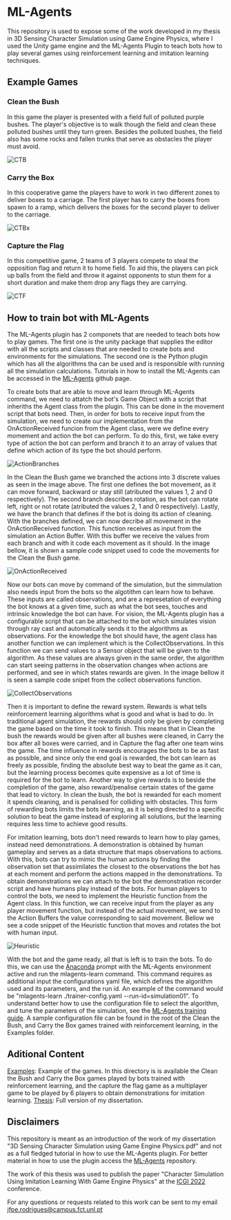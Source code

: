 # ML-Agents

This repository is used to expose some of the work developed in my thesis in 3D Sensing Character Simulation using Game Engine Physics, where I used the Unity game engine and the ML-Agents Plugin to teach bots how to play several games using reinforcement learning and imitation learning techniques.

## Example Games

### Clean the Bush

In this game the player is presented with a field full of polluted purple bushes. The player's objective is to walk though the field and clean these polluted bushes until they turn green. Besides the polluted bushes, the field also has some rocks and fallen trunks that serve as obstacles the player must avoid.

![CTB](/cleanthebush.PNG)

### Carry the Box

In this cooperative game the players have to work in two different zones to deliver boxes to a carriage. The first player has to carry the boxes from spawn to a ramp, which delivers the boxes for the second player to deliver to the carriage.

![CTBx](/carrythebox.PNG)

### Capture the Flag

In this competitive game, 2 teams of 3 players compete to steal the opposition flag and return it to home field. To aid this, the players can pick up balls from the field and throw it against opponents to stun them for a short duration and make them drop any flags they are carrying.

![CTF](/capturetheflag.PNG)

## How to train bot with ML-Agents

The ML-Agents plugin has 2 componets that are needed to teach bots how to play games. The first one is the unity package that supplies the editor with all the scripts and classes that are needed to create bots and environments for the simulations. The second one is the Python plugin which has all the algorithms tha can be used and is responsible with running all the simulation calculations. Tutorials in how to install the ML-Agents can be accessed in the [ML-Agents](https://github.com/miyamotok0105/unity-ml-agents/tree/master/docs) github page.

To create bots that are able to move and learn through ML-Agents command, we need to attatch the bot's Game Object with a script that inheriths the Agent class from the plugin. This can be done in the movement script that bots need. Then, in order for bots to receive input from the simulation, we need to create our implementation from the OnActionReceived funcion from the Agent class, were we define every momement and action the bot can perform. To do this, first, we take every type of action the bot can perform and branch it to an array of values that define which action of its type the bot should perform. 

![ActionBranches](ActionBranches.PNG)

In the Clean the Bush game we branched the actions into 3 discrete values as seen in the image above. The first one defines the bot movement, as it can move forward, backward or stay still (atributed the values 1, 2 and 0 respectively). The second branch describes rotation, as the bot can rotate left, right or not rotate (atributed the values 2, 1 and 0 respectively). Lastly, we have the branch that defines if the bot is doing its action of cleaning. With the branches defined, we can now decribe all movement in the OnActionReceived function. This function receives as input from the simulation an Action Buffer. With this buffer we receive the values from each branch and with it code each movement as it should. In the image bellow, it is shown a sample code snippet used to code the movements for the Clean the Bush game.

![OnActionReceived](OnActionReceived.PNG)

Now our bots can move by command of the simulation, but the simmulation also needs input from the bots so the algotithm can learn how to behave. These inputs are called observations, and are a represetation of everything the bot knows at a given time, such as what the bot sees, touches and intrinsic knowledge the bot can have. For vision, the ML-Agents plugin has a configurable script that can be attached to the bot which simulates vision through ray cast and automatically sends it to the algorithms as observations. For the knowledge the bot should have, the agent class has another function we can implement which is the CollectObservations. In this function we can send values to a Sensor object that will be given to the algorithm. As these values are always given in the same order, the algorithm can start seeing patterns in the observation changes when actions are performed, and see in which states rewards are given. In the image bellow it is seen a sample code snipet from the collect observations function.

![CollectObservations](ObservationsCode.PNG)

Then it is important to define the reward system. Rewards is what tells reinforcement learning algorithms what is good and what is bad to do. In traditional agent simulation, the rewards should only be given by completing the game based on the time it took to finish. This means that in Clean the bush the rewards would be given after all bushes were cleaned, in Carry the box after all boxes were carried, and in Capture the flag after one team wins the game. The time influence in rewards encourages the bots to be as fast as possible, and since only the end goal is rewarded, the bot can learn as freely as possible, finding the absolute best way to beat the game as it can, but the learning process becomes quite expensive as a lot of time is required for the bot to learn. Another way to give rewards is to beside the completion of the game, also reward/penalise certain states of the game that lead to victory. In clean the bush, the bot is rewarded for each moment it spends cleaning, and is penalised for colliding with obstacles. This form of rewarding bots limits the bots learning, as it is being directed to a specific solution to beat the game instead of exploring all solutions, but the learning requires less time to achieve good results.

For imitation learning, bots don't need rewards to learn how to play games, instead need demonstrations. A demonstration is obtained by human gameplay and serves as a data structure that maps observations to actions. With this, bots can try to mimic the human actions by finding the observation set that assimilates the closest to the observations the bot has at each moment and perform the actions mapped in the demonstrations. To obtain demonstrations we can attach to the bot the demonstration recorder script and have humans play instead of the bots. For human players to control the bots, we need to implement the Heuristic function from the Agent class. In this function, we can receive input from the player as any player movement function, but instead of the actual movement, we send to the Action Buffers the value corresponding to said movement. Bellow we see a code snippet of the Heuristic function that moves and rotates the bot with human input.

![Heuristic](HeuristicCode.PNG)

With the bot and the game ready, all that is left is to train the bots. To do this, we can use the [Anaconda](https://www.anaconda.com/) prompt with the ML-Agents environment active and run the mlagents-learn command. This command requires as additional input the configurations yaml file, which defines the algorithm used and its parameters, and the run id. An example of the command would be "mlagents-learn ./trainer-config.yaml --run-id=simulation01". To understand better how to use the configuration file to select the algorithm, and tune the parameters of the simulation, see the [ML-Agents training guide](https://github.com/gzrjzcx/ML-agents/blob/master/docs/Training-ML-Agents.md). A sample configuration file can be found in the root of the Clean the Bush, and Carry the Box games trained with reinforcement learning, in the Examples folder.

## Aditional Content

[Examples](/Examples/): Example of the games. In this directory is is available the Clean the Bush and Carry the Box games played by bots trained with reinforcement learning, and the capture the flag game as a multiplayer game to be played by 6 players to obtain demonstrations for imitation learning.
[Thesis](/Thesis/): Full version of my dissertation.

## Disclaimers

This repository is meant as an introduction of the work of my dissertation "3D Sensing Character Simulation using Game Engine Physics.pdf" and not as a full fledged tutorial in how to use the ML-Agents plugin. For better material in how to use the plugin access the [ML-Agents](https://github.com/Unity-Technologies/ml-agents) repository.

The work of this thesis was used to publish the paper "Character Simulation Using Imitation Learning With Game Engine Physics" at the [ICGI 2022](https://gpcg.pt/icgi2022/) conference.

For any questions or requests related to this work can be sent to my email jfpe.rodrigues@campus.fct.unl.pt

